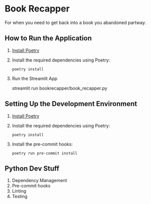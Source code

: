 # Book Recapper
For when you need to get back into a book you abandoned partway.

## How to Run the Application

1. [Install Poetry](https://python-poetry.org/docs/#installation)
2. Install the required dependencies using Poetry:

       poetry install

3. Run the Streamlit App

      streamlit run bookrecapper/book_recapper.py

## Setting Up the Development Environment
1. [Install Poetry](https://python-poetry.org/docs/#installation)
2. Install the required dependencies using Poetry:

       poetry install

3. Install the pre-commit hooks:

       poetry run pre-commit install


## Python Dev Stuff

1. Dependency Management
2. Pre-commit hooks
3. Linting
4. Testing
